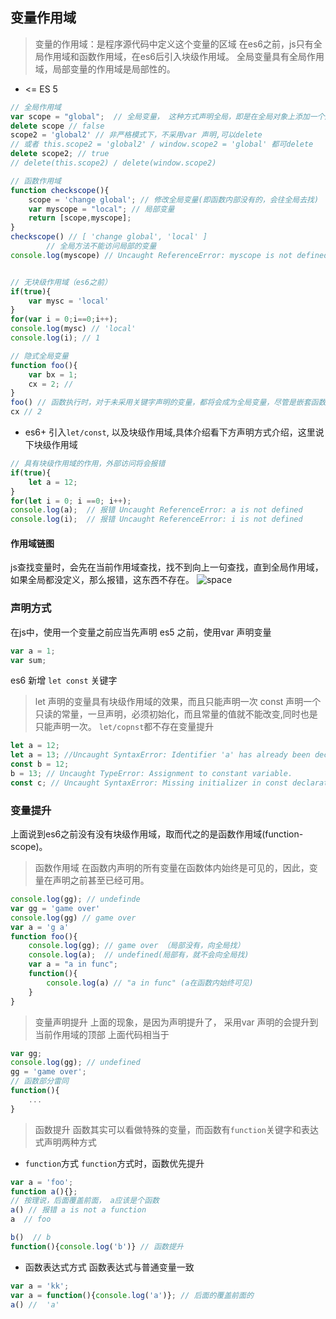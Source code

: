 ## 变量作用域
> 变量的作用域：是程序源代码中定义这个变量的区域
在es6之前，js只有全局作用域和函数作用域，在es6后引入块级作用域。
全局变量具有全局作用域，局部变量的作用域是局部性的。
+ <= ES 5
```javascript
// 全局作用域
var scope = "global";  // 全局变量， 这种方式声明全局，即是在全局对象上添加一个属性，但是不能delete
delete scope // false
scope2 = 'global2' // 非严格模式下，不采用var 声明,可以delete
// 或者 this.scope2 = 'global2' / window.scope2 = 'global' 都可delete
delete scope2; // true
// delete(this.scope2) / delete(window.scope2) 

// 函数作用域
function checkscope(){
    scope = 'change global'; // 修改全局变量(即函数内部没有的，会往全局去找)
    var myscope = "local"; // 局部变量
    return [scope,myscope];
}
checkscope() // [ 'change global', 'local' ]
        // 全局方法不能访问局部的变量
console.log(myscope) // Uncaught ReferenceError: myscope is not defined


// 无块级作用域（es6之前）
if(true){
    var mysc = 'local'
}
for(var i = 0;i==0;i++);
console.log(mysc) // 'local'
console.log(i); // 1

// 隐式全局变量
function foo(){
    var bx = 1;
    cx = 2; //  
}
foo() // 函数执行时，对于未采用关键字声明的变量，都将会成为全局变量，尽管是嵌套函数
cx // 2
```
+ es6+
引入`let/const`, 以及块级作用域,具体介绍看下方声明方式介绍，这里说下块级作用域
```javascript
// 具有块级作用域的作用，外部访问将会报错
if(true){
    let a = 12;
}
for(let i = 0; i ==0; i++);
console.log(a);  // 报错 Uncaught ReferenceError: a is not defined
console.log(i);  // 报错 Uncaught ReferenceError: i is not defined
```
 #### 作用域链图
 js查找变量时，会先在当前作用域查找，找不到向上一句查找，直到全局作用域，如果全局都没定义，那么报错，这东西不存在。
 ![space](https://github.com/xhlife/front-end/blob/master/js基础/数据类型/images/scope.png)
### 声明方式
在js中，使用一个变量之前应当先声明
es5 之前，使用var 声明变量
```javascript
var a = 1;
var sum;
```
es6 新增 `let const` 关键字
> let 声明的变量具有块级作用域的效果，而且只能声明一次
> const 声明一个只读的常量，一旦声明，必须初始化，而且常量的值就不能改变,同时也是只能声明一次。
`let/copnst`都不存在变量提升
```javascript
let a = 12; 
let a = 13; //Uncaught SyntaxError: Identifier 'a' has already been declared
const b = 12;
b = 13; // Uncaught TypeError: Assignment to constant variable.
const c; // Uncaught SyntaxError: Missing initializer in const declaration
```

### 变量提升
上面说到es6之前没有没有块级作用域，取而代之的是函数作用域(function-scope)。
> 函数作用域
在函数内声明的所有变量在函数体内始终是可见的，因此，变量在声明之前甚至已经可用。
```javascript
console.log(gg); // undefinde
var gg = 'game over'
console.log(gg) // game over
var a = 'g a'
function foo(){
    console.log(gg); // game over （局部没有，向全局找）
    console.log(a);  // undefined(局部有，就不会向全局找)
    var a = "a in func"; 
    function(){
        console.log(a) // "a in func" (a在函数内始终可见)
    }
}
```
> 变量声明提升
上面的现象，是因为声明提升了， 采用var 声明的会提升到当前作用域的顶部
上面代码相当于
```javascript
var gg;
console.log(gg); // undefined
gg = 'game over';
// 函数部分雷同
function(){
    ...
}
```
> 函数提升
函数其实可以看做特殊的变量，而函数有`function`关键字和表达式声明两种方式
+ `function`方式
`function`方式时，函数优先提升
```javascript
var a = 'foo';
function a(){}; 
// 按理说，后面覆盖前面， a应该是个函数
a() // 报错 a is not a function
a  // foo

b()  // b 
function(){console.log('b')} // 函数提升
```
+ 函数表达式方式
函数表达式与普通变量一致
```javascript
var a = 'kk';
var a = function(){console.log('a')}; // 后面的覆盖前面的
a() //  'a'
```

